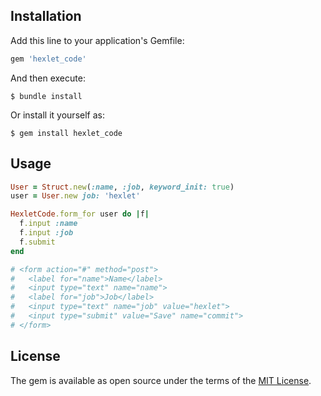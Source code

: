 ## Installation

Add this line to your application's Gemfile:

```ruby
gem 'hexlet_code'
```

And then execute:

    $ bundle install

Or install it yourself as:

    $ gem install hexlet_code

## Usage

```ruby
User = Struct.new(:name, :job, keyword_init: true)
user = User.new job: 'hexlet'

HexletCode.form_for user do |f|
  f.input :name
  f.input :job
  f.submit
end

# <form action="#" method="post">
#   <label for="name">Name</label>
#   <input type="text" name="name">
#   <label for="job">Job</label>
#   <input type="text" name="job" value="hexlet">
#   <input type="submit" value="Save" name="commit">
# </form>
```

## License

The gem is available as open source under the terms of the [MIT License](https://opensource.org/licenses/MIT).
